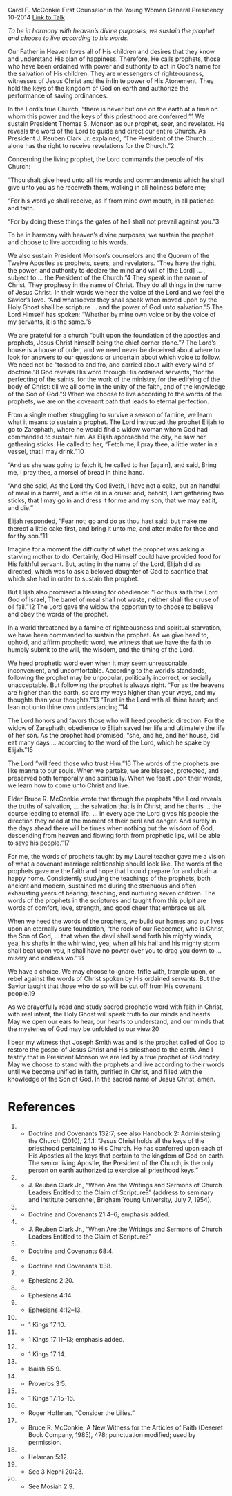 Carol F. McConkie
First Counselor in the Young Women General Presidency
10-2014
[Link to Talk](https://www.churchofjesuschrist.org/study/general-conference/2014/10/live-according-to-the-words-of-the-prophets?lang=eng)

_To be in harmony with heaven’s divine purposes, we sustain the prophet and choose to live according to his words._

Our Father in Heaven loves all of His children and desires that they know and understand His plan of happiness. Therefore, He calls prophets, those who have been ordained with power and authority to act in God’s name for the salvation of His children. They are messengers of righteousness, witnesses of Jesus Christ and the infinite power of His Atonement. They hold the keys of the kingdom of God on earth and authorize the performance of saving ordinances.

In the Lord’s true Church, “there is never but one on the earth at a time on whom this power and the keys of this priesthood are conferred.”1 We sustain President Thomas S. Monson as our prophet, seer, and revelator. He reveals the word of the Lord to guide and direct our entire Church. As President J. Reuben Clark Jr. explained, “The President of the Church … alone has the right to receive revelations for the Church.”2

Concerning the living prophet, the Lord commands the people of His Church:

“Thou shalt give heed unto all his words and commandments which he shall give unto you as he receiveth them, walking in all holiness before me;

“For his word ye shall receive, as if from mine own mouth, in all patience and faith.

“For by doing these things the gates of hell shall not prevail against you.”3

To be in harmony with heaven’s divine purposes, we sustain the prophet and choose to live according to his words.

We also sustain President Monson’s counselors and the Quorum of the Twelve Apostles as prophets, seers, and revelators. “They have the right, the power, and authority to declare the mind and will of [the Lord] … , subject to … the President of the Church.”4 They speak in the name of Christ. They prophesy in the name of Christ. They do all things in the name of Jesus Christ. In their words we hear the voice of the Lord and we feel the Savior’s love. “And whatsoever they shall speak when moved upon by the Holy Ghost shall be scripture … and the power of God unto salvation.”5 The Lord Himself has spoken: “Whether by mine own voice or by the voice of my servants, it is the same.”6



We are grateful for a church “built upon the foundation of the apostles and prophets, Jesus Christ himself being the chief corner stone.”7 The Lord’s house is a house of order, and we need never be deceived about where to look for answers to our questions or uncertain about which voice to follow. We need not be “tossed to and fro, and carried about with every wind of doctrine.”8 God reveals His word through His ordained servants, “for the perfecting of the saints, for the work of the ministry, for the edifying of the body of Christ: till we all come in the unity of the faith, and of the knowledge of the Son of God.”9 When we choose to live according to the words of the prophets, we are on the covenant path that leads to eternal perfection.

From a single mother struggling to survive a season of famine, we learn what it means to sustain a prophet. The Lord instructed the prophet Elijah to go to Zarephath, where he would find a widow woman whom God had commanded to sustain him. As Elijah approached the city, he saw her gathering sticks. He called to her, “Fetch me, I pray thee, a little water in a vessel, that I may drink.”10

“And as she was going to fetch it, he called to her [again], and said, Bring me, I pray thee, a morsel of bread in thine hand.

“And she said, As the Lord thy God liveth, I have not a cake, but an handful of meal in a barrel, and a little oil in a cruse: and, behold, I am gathering two sticks, that I may go in and dress it for me and my son, that we may eat it, and die.”

Elijah responded, “Fear not; go and do as thou hast said: but make me thereof a little cake first, and bring it unto me, and after make for thee and for thy son.”11

Imagine for a moment the difficulty of what the prophet was asking a starving mother to do. Certainly, God Himself could have provided food for His faithful servant. But, acting in the name of the Lord, Elijah did as directed, which was to ask a beloved daughter of God to sacrifice that which she had in order to sustain the prophet.

But Elijah also promised a blessing for obedience: “For thus saith the Lord God of Israel, The barrel of meal shall not waste, neither shall the cruse of oil fail.”12 The Lord gave the widow the opportunity to choose to believe and obey the words of the prophet.

In a world threatened by a famine of righteousness and spiritual starvation, we have been commanded to sustain the prophet. As we give heed to, uphold, and affirm prophetic word, we witness that we have the faith to humbly submit to the will, the wisdom, and the timing of the Lord.

We heed prophetic word even when it may seem unreasonable, inconvenient, and uncomfortable. According to the world’s standards, following the prophet may be unpopular, politically incorrect, or socially unacceptable. But following the prophet is always right. “For as the heavens are higher than the earth, so are my ways higher than your ways, and my thoughts than your thoughts.”13 “Trust in the Lord with all thine heart; and lean not unto thine own understanding.”14

The Lord honors and favors those who will heed prophetic direction. For the widow of Zarephath, obedience to Elijah saved her life and ultimately the life of her son. As the prophet had promised, “she, and he, and her house, did eat many days … according to the word of the Lord, which he spake by Elijah.”15



The Lord “will feed those who trust Him.”16 The words of the prophets are like manna to our souls. When we partake, we are blessed, protected, and preserved both temporally and spiritually. When we feast upon their words, we learn how to come unto Christ and live.

Elder Bruce R. McConkie wrote that through the prophets “the Lord reveals the truths of salvation, … the salvation that is in Christ; and he charts … the course leading to eternal life. … In every age the Lord gives his people the direction they need at the moment of their peril and danger. And surely in the days ahead there will be times when nothing but the wisdom of God, descending from heaven and flowing forth from prophetic lips, will be able to save his people.”17

For me, the words of prophets taught by my Laurel teacher gave me a vision of what a covenant marriage relationship should look like. The words of the prophets gave me the faith and hope that I could prepare for and obtain a happy home. Consistently studying the teachings of the prophets, both ancient and modern, sustained me during the strenuous and often exhausting years of bearing, teaching, and nurturing seven children. The words of the prophets in the scriptures and taught from this pulpit are words of comfort, love, strength, and good cheer that embrace us all.

When we heed the words of the prophets, we build our homes and our lives upon an eternally sure foundation, “the rock of our Redeemer, who is Christ, the Son of God, … that when the devil shall send forth his mighty winds, yea, his shafts in the whirlwind, yea, when all his hail and his mighty storm shall beat upon you, it shall have no power over you to drag you down to … misery and endless wo.”18

We have a choice. We may choose to ignore, trifle with, trample upon, or rebel against the words of Christ spoken by His ordained servants. But the Savior taught that those who do so will be cut off from His covenant people.19

As we prayerfully read and study sacred prophetic word with faith in Christ, with real intent, the Holy Ghost will speak truth to our minds and hearts. May we open our ears to hear, our hearts to understand, and our minds that the mysteries of God may be unfolded to our view.20

I bear my witness that Joseph Smith was and is the prophet called of God to restore the gospel of Jesus Christ and His priesthood to the earth. And I testify that in President Monson we are led by a true prophet of God today. May we choose to stand with the prophets and live according to their words until we become unified in faith, purified in Christ, and filled with the knowledge of the Son of God. In the sacred name of Jesus Christ, amen.

# References
1. - Doctrine and Covenants 132:7; see also Handbook 2: Administering the Church (2010), 2.1.1: “Jesus Christ holds all the keys of the priesthood pertaining to His Church. He has conferred upon each of His Apostles all the keys that pertain to the kingdom of God on earth. The senior living Apostle, the President of the Church, is the only person on earth authorized to exercise all priesthood keys.”
2. - J. Reuben Clark Jr., “When Are the Writings and Sermons of Church Leaders Entitled to the Claim of Scripture?” (address to seminary and institute personnel, Brigham Young University, July 7, 1954).
3. - Doctrine and Covenants 21:4–6; emphasis added.
4. - J. Reuben Clark Jr., “When Are the Writings and Sermons of Church Leaders Entitled to the Claim of Scripture?”
5. - Doctrine and Covenants 68:4.
6. - Doctrine and Covenants 1:38.
7. - Ephesians 2:20.
8. - Ephesians 4:14.
9. - Ephesians 4:12–13.
10. - 1 Kings 17:10.
11. - 1 Kings 17:11–13; emphasis added.
12. - 1 Kings 17:14.
13. - Isaiah 55:9.
14. - Proverbs 3:5.
15. - 1 Kings 17:15–16.
16. - Roger Hoffman, “Consider the Lilies.”
17. - Bruce R. McConkie, A New Witness for the Articles of Faith (Deseret Book Company, 1985), 478; punctuation modified; used by permission.
18. - Helaman 5:12.
19. - See 3 Nephi 20:23.
20. - See Mosiah 2:9.